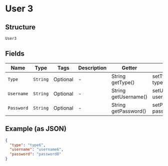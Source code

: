 
# User 3

## Structure

`User3`

## Fields

| Name | Type | Tags | Description | Getter | Setter |
|  --- | --- | --- | --- | --- | --- |
| `Type` | `String` | Optional | - | String getType() | setType(String type) |
| `Username` | `String` | Optional | - | String getUsername() | setUsername(String username) |
| `Password` | `String` | Optional | - | String getPassword() | setPassword(String password) |

## Example (as JSON)

```json
{
  "type": "type6",
  "username": "username6",
  "password": "password8"
}
```

